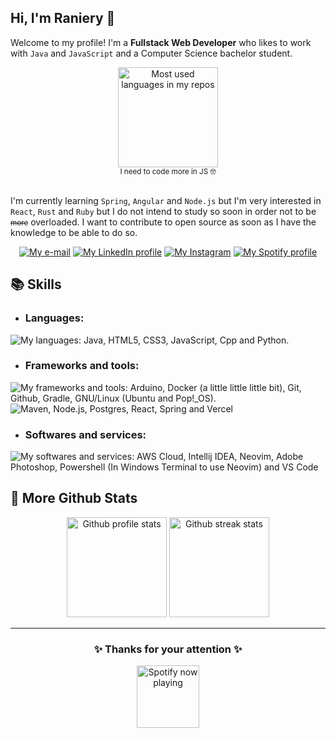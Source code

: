 ## Hi, I'm Raniery 👋

<!--About me-->

Welcome to my profile!
I'm a **Fullstack Web Developer** who likes to work with `Java` and `JavaScript` and a Computer Science bachelor student.

<div align="center">
  <a href="#">
    <img
      src="https://github-readme-stats.vercel.app/api/top-langs/?username=Ranieeery&layout=compact&langs_count=6&text_color=ffffff&theme=react&hide=jupyter%20notebook&hide_border=true&show_icons"
      alt="Most used languages in my repos" height="160em"/>
  </a>
  <br>
  <small>I need to code more in JS 🤓</small>
</div>
<br>

I'm currently learning `Spring`, `Angular` and `Node.js` but I'm very interested in `React`, `Rust` and `Ruby` but I do
not intend to study so soon in order not to be <small>~~more~~</small> overloaded. I want to contribute to open source
as soon as I have the knowledge to be able to do so.

<div align="center">
  <a href="mailto:raniery2003@hotmail.com">
    <img
      src="https://custom-icon-badges.demolab.com/badge/e%E2%80%93mail-0078D4.svg?logo=maildotru&logoColor=white&style=for-the-badge"
      alt="My e-mail"/></a>
  <a href="https://www.linkedin.com/in/ranierygoulart/">
    <img
      src="https://custom-icon-badges.demolab.com/badge/LinkedIn-288AB8.svg?logo=linkedin&logoColor=white&style=for-the-badge"
      alt="My LinkedIn profile"/></a>
  <a href="https://www.instagram.com/ranierygoulart/">
    <img
      src="https://custom-icon-badges.demolab.com/badge/Instagram-E4405F.svg?logo=instagram&logoColor=white&style=for-the-badge"
      alt="My Instagram"/></a>
  <a href="https://open.spotify.com/user/21ewv2m2bdpfh7ce64v6x2dta">
    <img
      src="https://custom-icon-badges.demolab.com/badge/Spotify-1DB954.svg?logo=spotify&logoColor=white&style=for-the-badge"
      alt="My Spotify profile"/></a>
</div>

<!--Skills-->

## 📚 Skills

- ### Languages:

<p href="https://skillicons.dev">
   <img 
    src="https://skillicons.dev/icons?i=java,html,css,js,cpp,py"
    alt="My languages: Java, HTML5, CSS3, JavaScript, Cpp and Python."/>
</p>

- ### Frameworks and tools:

<p href="https://skillicons.dev">
  <img
    src="https://skillicons.dev/icons?i=arduino,docker,git,github,gradle,linux"
    alt="My frameworks and tools: Arduino, Docker (a little little little bit), Git, Github, Gradle, GNU/Linux (Ubuntu and Pop!_OS)."/>
  <img
    src="https://skillicons.dev/icons?i=maven,nodejs,postgres,react,spring,vercel"
    alt="Maven, Node.js, Postgres, React, Spring and Vercel"/>
</p>

  - ### Softwares and services:
<p href="https://skillicons.dev">
  <img src="https://skillicons.dev/icons?i=aws,idea,neovim,ps,powershell,vscode"
    alt="My softwares and services: AWS Cloud, Intellij IDEA, Neovim, Adobe Photoshop, Powershell (In Windows Terminal to use Neovim) and VS Code"/>
</p>

<!--More stats-->

## 📁 More Github Stats

<div align='center'>
  <a href="#">
    <img
      src="https://github-readme-stats.vercel.app/api?username=ranieeery&show_icons=true&text_color=ffffff&theme=react&count_private=true&hide_border=true"
      alt="Github profile stats" height="160em" /></a>
  <!--https://github.com/anuraghazra/github-readme-stats-->
  <a href="#">
    <img
      src="https://streak-stats.demolab.com?user=Ranieeery&dates=ffffff&theme=react&date_format=j%20M%5B%20Y%5D&ring=ffffff&fire=61dafb&sideNums=ffffff&currStreakNum=ffffff&hide_border=true"
      alt="Github streak stats" height="160em" /></a>
  <!--https://github.com/DenverCoder1/github-readme-streak-stats-->
</div>

---

<!--Spotify and thanks-->

<div align="center">

### ✨ Thanks for your attention ✨
  <a href="#">
    <img
      src="https://spotify-github-profile.vercel.app/api/view?uid=21ewv2m2bdpfh7ce64v6x2dta&cover_image=true&theme=natemoo-re&bar_color=00d7f6&bar_color_cover=false"
      alt="Spotify now playing" height="100em"/>
  </a>
</div>
